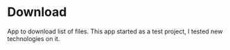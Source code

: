Download
========

App to download list of files.
This app started as a test project, I tested new technologies on it.